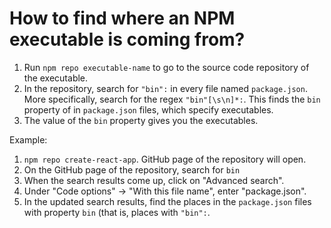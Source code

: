 How to find where an NPM executable is coming from?
===================================================
1. Run `npm repo executable-name` to go to the source code repository of the executable.
1. In the repository, search for `"bin":` in every file named `package.json`. More specifically, search for the regex `"bin"[\s\n]*:`. This finds the `bin` property of in `package.json` files, which specify executables.
1. The value of the `bin` property gives you the executables.

Example:

1. `npm repo create-react-app`. GitHub page of the repository will open.
1. On the GitHub page of the repository, search for `bin`
1. When the search results come up, click on "Advanced search".
1. Under "Code options" -> "With this file name", enter "package.json".
1. In the updated search results, find the places in the `package.json` files with property `bin` (that is, places with `"bin":`.

